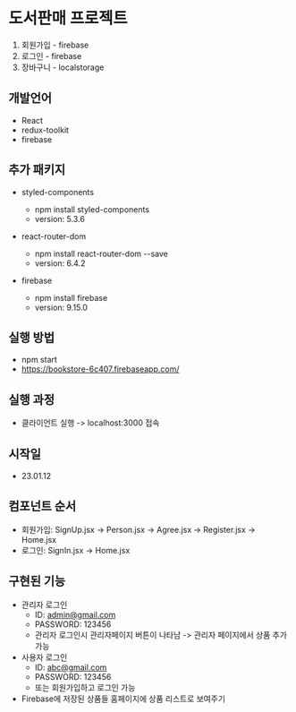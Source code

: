 # 도서판매 프로젝트
1. 회원가입 - firebase
2. 로그인 - firebase
3. 장바구니 - localstorage

## 개발언어
- React
- redux-toolkit
- firebase

## 추가 패키지
- styled-components
  - npm install styled-components
  - version: 5.3.6

- react-router-dom
  - npm install react-router-dom --save
  - version: 6.4.2

- firebase
  - npm install firebase
  - version: 9.15.0

## 실행 방법
- npm start
- https://bookstore-6c407.firebaseapp.com/

## 실행 과정
- 클라이언트 실행 -> localhost:3000 접속

## 시작일
- 23.01.12

## 컴포넌트 순서
- 회원가입: SignUp.jsx -> Person.jsx -> Agree.jsx -> Register.jsx -> Home.jsx
- 로그인: SignIn.jsx -> Home.jsx

## 구현된 기능
- 관리자 로그인
  - ID: admin@gmail.com
  - PASSWORD: 123456
  - 관리자 로그인시 관리자페이지 버튼이 나타남 -> 관리자 페이지에서 상품 추가 가능
- 사용자 로그인
  - ID: abc@gmail.com
  - PASSWORD: 123456
  - 또는 회원가입하고 로그인 가능
- Firebase에 저장된 상품들 홈페이지에 상품 리스트로 보여주기 
